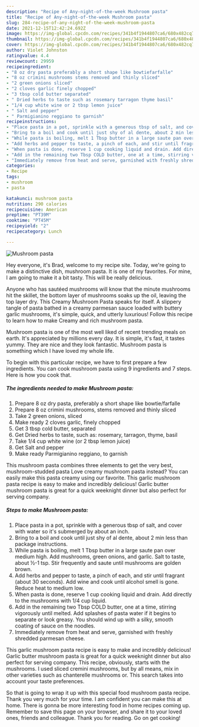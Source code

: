 ```yaml
---
description: "Recipe of Any-night-of-the-week Mushroom pasta"
title: "Recipe of Any-night-of-the-week Mushroom pasta"
slug: 284-recipe-of-any-night-of-the-week-mushroom-pasta
date: 2021-12-15T12:42:24.692Z
image: https://img-global.cpcdn.com/recipes/341b4f1944807ca6/680x482cq70/mushroom-pasta-recipe-main-photo.jpg
thumbnail: https://img-global.cpcdn.com/recipes/341b4f1944807ca6/680x482cq70/mushroom-pasta-recipe-main-photo.jpg
cover: https://img-global.cpcdn.com/recipes/341b4f1944807ca6/680x482cq70/mushroom-pasta-recipe-main-photo.jpg
author: Violet Johnston
ratingvalue: 4.4
reviewcount: 29959
recipeingredient:
- "8 oz dry pasta preferably a short shape like bowtiefarfalle"
- "8 oz crimini mushrooms stems removed and thinly sliced"
- "2 green onions sliced"
- "2 cloves garlic finely chopped"
- "3 tbsp cold butter separated"
- " Dried herbs to taste such as rosemary tarragon thyme basil"
- "1/4 cup white wine or 2 tbsp lemon juice"
- " Salt and pepper"
- " Parmigianino reggiano to garnish"
recipeinstructions:
- "Place pasta in a pot, sprinkle with a generous tbsp of salt, and cover with water so it&#39;s submerged by about an inch."
- "Bring to a boil and cook until just shy of al dente, about 2 min less than package instructions."
- "While pasta is boiling, melt 1 Tbsp butter in a large saute pan over medium high. Add mushrooms, green onions, and garlic. Salt to taste, about ½-1 tsp. Stir frequently and saute until mushrooms are golden brown."
- "Add herbs and pepper to taste, a pinch of each, and stir until fragrant (about 30 seconds). Add wine and cook until alcohol smell is gone. Reduce heat to medium low."
- "When pasta is done, reserve 1 cup cooking liquid and drain. Add directly to the mushrooms with 1/4 cup liquid."
- "Add in the remaining two Tbsp COLD butter, one at a time, stirring vigorously until melted. Add splashes of pasta water if it begins to separate or look greasy. You should wind up with a silky, smooth coating of sauce on the noodles."
- "Immediately remove from heat and serve, garnished with freshly shredded parmesan cheese."
categories:
- Recipe
tags:
- mushroom
- pasta

katakunci: mushroom pasta 
nutrition: 290 calories
recipecuisine: American
preptime: "PT39M"
cooktime: "PT45M"
recipeyield: "2"
recipecategory: Lunch

---
```



![Mushroom pasta](https://img-global.cpcdn.com/recipes/341b4f1944807ca6/680x482cq70/mushroom-pasta-recipe-main-photo.jpg)

Hey everyone, it's Brad, welcome to my recipe site. Today, we're going to make a distinctive dish, mushroom pasta. It is one of my favorites. For mine, I am going to make it a bit tasty. This will be really delicious.

Anyone who has sautéed mushrooms will know that the minute mushrooms hit the skillet, the bottom layer of mushrooms soaks up the oil, leaving the top layer dry. This Creamy Mushroom Pasta speaks for itself. A slippery tangle of pasta bathed in a creamy parmesan sauce loaded with buttery garlic mushrooms, it&#39;s simple, quick, and utterly luxurious! Follow this recipe to learn how to make Creamy and rich mushroom pasta.

Mushroom pasta is one of the most well liked of recent trending meals on earth. It's appreciated by millions every day. It is simple, it's fast, it tastes yummy. They are nice and they look fantastic. Mushroom pasta is something which I have loved my whole life.


To begin with this particular recipe, we have to first prepare a few ingredients. You can cook mushroom pasta using 9 ingredients and 7 steps. Here is how you cook that.

<!--inarticleads1-->

##### The ingredients needed to make Mushroom pasta:

1. Prepare 8 oz dry pasta, preferably a short shape like bowtie/farfalle
1. Prepare 8 oz crimini mushrooms, stems removed and thinly sliced
1. Take 2 green onions, sliced
1. Make ready 2 cloves garlic, finely chopped
1. Get 3 tbsp cold butter, separated
1. Get  Dried herbs to taste, such as: rosemary, tarragon, thyme, basil
1. Take 1/4 cup white wine (or 2 tbsp lemon juice)
1. Get  Salt and pepper
1. Make ready  Parmigianino reggiano, to garnish


This mushroom pasta combines three elements to get the very best, mushroom-studded pasta Love creamy mushroom pasta instead? You can easily make this pasta creamy using our favorite. This garlic mushroom pasta recipe is easy to make and incredibly delicious! Garlic butter mushroom pasta is great for a quick weeknight dinner but also perfect for serving company. 

<!--inarticleads2-->

##### Steps to make Mushroom pasta:

1. Place pasta in a pot, sprinkle with a generous tbsp of salt, and cover with water so it&#39;s submerged by about an inch.
1. Bring to a boil and cook until just shy of al dente, about 2 min less than package instructions.
1. While pasta is boiling, melt 1 Tbsp butter in a large saute pan over medium high. Add mushrooms, green onions, and garlic. Salt to taste, about ½-1 tsp. Stir frequently and saute until mushrooms are golden brown.
1. Add herbs and pepper to taste, a pinch of each, and stir until fragrant (about 30 seconds). Add wine and cook until alcohol smell is gone. Reduce heat to medium low.
1. When pasta is done, reserve 1 cup cooking liquid and drain. Add directly to the mushrooms with 1/4 cup liquid.
1. Add in the remaining two Tbsp COLD butter, one at a time, stirring vigorously until melted. Add splashes of pasta water if it begins to separate or look greasy. You should wind up with a silky, smooth coating of sauce on the noodles.
1. Immediately remove from heat and serve, garnished with freshly shredded parmesan cheese.


This garlic mushroom pasta recipe is easy to make and incredibly delicious! Garlic butter mushroom pasta is great for a quick weeknight dinner but also perfect for serving company. This recipe, obviously, starts with the mushrooms. I used sliced cremini mushrooms, but by all means, mix in other varieties such as chanterelle mushrooms or. This search takes into account your taste preferences. 

So that is going to wrap it up with this special food mushroom pasta recipe. Thank you very much for your time. I am confident you can make this at home. There is gonna be more interesting food in home recipes coming up. Remember to save this page on your browser, and share it to your loved ones, friends and colleague. Thank you for reading. Go on get cooking!
